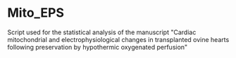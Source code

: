 # Mito_EPS
Script used for the statistical analysis of the manuscript "Cardiac mitochondrial and electrophysiological changes in transplanted ovine hearts following preservation by hypothermic oxygenated perfusion"
